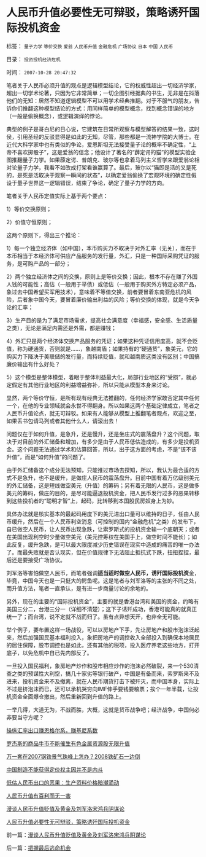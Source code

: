 # 人民币升值必要性无可辩驳，策略诱歼国际投机资金

标签： `量子力学` `等价交换` `爱翁` `人民币升值` `金融危机` `广场协议` `日本` `中国` `人民币` 

目录： `投资投机经济危机`

时间： `2007-10-28 20:47:32`

笔者关于人民币必须升值的观点是逻辑模型结论，它的权威性超出一切经济学家，超出一切学术论著，只因为它非常简单；一切企图引经据典的书生，无非是在抖落他们的无知：居然不知道逻辑模型不可以用学术经典推翻。对于不服气的朋友，告诉你们推翻这种模型结论的方式：用同样简单的模型概念，找到概念错误的地方（一般是偷换概念），或逻辑演绎的悖论。

典型的例子是哥白尼的日心说，它建筑在日常所观察与模型解答的结果一致，这时侯，引用圣经的反驳显得是如此的无知，尽管，那些都是一流神学院的大博士。在近代大科学家中也有类似的争论，爱恩斯坦无法接受量子论的概率不确定性，“上帝不喜欢掷骰子”，这是爱翁的信念；他设计了著名的“薜定谔的猫”的模型实验企图推翻量子力学。如果薜定谔、普朗克、玻尔等也拿着马列主义哲学来跟爱翁论相对论量子力学，我看不如改成打架看谁赢算了。最后，玻尔以“猫即是活的又是死的，是死是活取决于观察一瞬间的状态”，以确定爱翁偷换了宏观环境的确定性假设于量子世界这一逻辑错误，结束了争论，确定了量子力学的方向。

笔者关于人民币定值实际上基于两个要点：

1）等价交换原则；

2）价值守恒原则；

这两个原则下，得出三个推论：

1）每一个独立经济体（如中国），本币购买力不取决于对外汇率（无关），而在于本币相当于本经济体可供应产品服务的发行量，外汇，只是一种国际采购凭证的服务，是可购产品的一部分；

2）两个独立经济体之间的交换，原则上是等价交换；因此，根本不存在赚了外国人钱的可能性；高估（一般用于举债）或低估（一般用于购买外方特定必须产品，象过去中国希望买军用技术），意味着不等值交换，前者要冒着东南亚危机的风险，后者象中国今天，要冒着廉价输出利益的风险；等价交换的体现，就是今天争论的汇率；

3）生产目的是为了满足市场需求，提高社会满意度（幸福感，安全感、生活质量之类），无论是满足内需还是外需，都是赚钱；

4）外汇只是两个经济体交换产品服务的凭证；如果这种凭证信用度高，就不会贬值，称为硬通货，否则就是……，象越南盾；如果持有的“硬通货”，象美元，它的购买力下降决于美联储的发行量，而持续贬值，就和越南质这类没有区别；中国搞廉价输出有什么好处？

5）这个模型是整体模型，着眼于整体利益最大化，局部行业地区的“受损”，就必定假定有其他行业地区的利益增益弥补，所以只能从模型本身来讨论。

显然，两个等价守恒，是所有现有经典无法推翻的，任何经济学家敢否定其中任何一个，在他的专业领域就会永世不得翻身。所以如果这两个基础定律成立，笔者之人民币升值论点，就无可辩驳。如果有人能够从模型上推翻笔者观点，欢迎之至，如果丢书包请马列或者其他什么人，请滚出去！

问题仅在于如何升值，是急升，还是慢升，还是坐庄式的震荡盘升？这个问题，取决于对目前的外汇储备和增加，有多少是由于人民币低估造成的，有多少是投机资金。这个问题无法通过学术和估算回答，所以，出于这方面的考虑，不是“该不该升值”，而是“如何升值”的问题了。

由于外汇储备这个成分无法预知，只能推过市场去探知，所以，我认为最合适的方式不是急升，也不是缓升，是做庄人民币的震荡盘升。目前中国有着万亿级别美元的外汇储备，这是短线做空美元（升值）的筹码；另有着无限的人民币，这是做多美元的筹码，做庄的目的，是尽可能逼退投机资金，把人民币发行过多的恶果转移到这些投机者的“聪明才智”上，起码，比转移到本国股民房奴身上为妙。

具体办法就是核实基本的最起码用度下的美元进出口量可以维持的日子，任由人民币缓升，然后在一个人民币利空消息（可控制的国内“金融危机”之类）的发布下，自已做空人民币，让人民币出现急跌，让索罗斯式的投机资金输一个底朝天；或者在美国出现利空时少量做空美元（美元控筹权在美国手上，做空时间不能长）；如此反复，缓升急跌，是可以最大限度减少历史错误在现实中造成的痛苦的唯一办法了。而最失败就是否认现实，但在价值规律下无法阻止抵抗式下跌，扭扭捏捏，最后还是要接受广场协议。

刘军洛等害怕做空人民币，而笔者强调**适当适时做空人民币，诱歼国际投机资**金，毕竟，中国今天也是一只挺大的鳄鱼呢。这是笔者与刘军洛等的主张的不同之处，而升值方法，笔者一直承认，是有进一步商量讨论的余地的。

另外，现在的主要的“国际投机资金”，主要的就是香港台湾和美国的资金，约略有美国三分二，台港三分一（详细不清楚）；这下子诱歼成功，香港可能真的就真正统一了；而台湾，说不定就不战而归了。虽有点异想天开，也非全无可能。

举个例子，要布置这样一场战役，可以以房地产下手，先让房地产和股市泡沫泛起来，然后加强国民基本福利投入，象把房地产的调控收入全部投入到确保本地居民的居住保障，股市调控也是如此，还有其他的税项，投入医疗养老这些地方，打开底子，以免危机中自已先内部反了。

一旦投入国民福利，象房地产炒作和股市相应炒作的泡沫必然破裂，来一个530清查之类的预谋性大利空，搞几十家劣等银行破产，中国是有备而来，索罗斯来不及进来，投机资金来不及撤离，就在人民币期货打击下被歼灭，而中国本身，实际上不过是挤泡沫而已，还可以承机哭穷向IMF伸手要钱要粮票；挨个一年半载，让投机资金全面爆仓撤出，然后重新回到升值的路上。

一举几得，大道无为，不战而胜，大概，这就是货币战争吧；经济战争，中国何必非要当守方呢？

[操纵汇率出口赚恩格尔系，赚基尼系数](../../../2007/8/26/中国赚了美元，还赚了恩格尔系数、基尼系数.md)

[罗杰斯的商品牛市不能催生有色金属资源股无限升值](../../../2007/8/27/中国社会利益大动脉出血.md)

[万一套在2007钢铁景气珠峰上怎办？2008铁矿石一边倒](../../../2007/9/4/万一套在钢铁景气珠峰上怎办？.md)

[中国制造不能获得定价权主因并不是内斗](../../../2007/8/29/中国制造不能获得定价权主因并不是内斗.md)

[低估人民币出口的恶果：生产资料价格暗潮涌动](../../../2007/10/28/低估人民币出口的恶果：生产资料价格暗潮涌动.md)

[人民币升值有百利而无一害](../../../2007/10/28/人民币升值有百利而无一害.md)

[漫谈人民币升值贬值及黄金及刘军洛宋鸿兵阴谋论](../../../2007/10/28/漫谈人民币升值贬值及黄金及刘军洛宋鸿兵阴谋论.md)

[人民币升值必要性无可辩驳，策略诱歼国际投机资金](../../../2007/10/28/人民币升值必要性无可辩驳，策略诱歼国际投机资金.md)



前一篇：[漫谈人民币升值贬值及黄金及刘军洛宋鸿兵阴谋论](../../../2007/10/28/漫谈人民币升值贬值及黄金及刘军洛宋鸿兵阴谋论.md)

后一篇：[把握最后逃命机会](../../../2007/10/29/把握最后逃命机会.md)